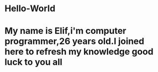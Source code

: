 # Hello-World

<h1>My name is Elif,i'm computer programmer,26 years old.I joined here to refresh my knowledge good luck to you all</h1>
